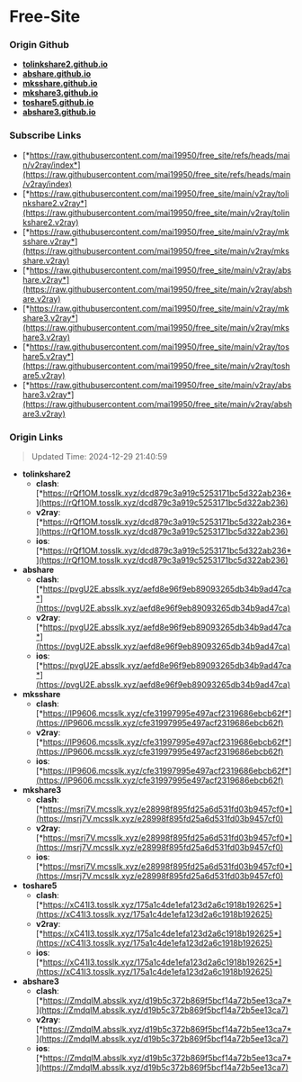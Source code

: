 # Free-Site

### Origin Github

- [**tolinkshare2.github.io**](https://github.com/tolinkshare2/tolinkshare2.github.io)
- [**abshare.github.io**](https://github.com/abshare/abshare.github.io)
- [**mksshare.github.io**](https://github.com/mksshare/mksshare.github.io)
- [**mkshare3.github.io**](https://github.com/mkshare3/mkshare3.github.io)
- [**toshare5.github.io**](https://github.com/toshare5/toshare5.github.io)
- [**abshare3.github.io**](https://github.com/abshare3/abshare3.github.io)

### Subscribe Links

- [*https://raw.githubusercontent.com/mai19950/free_site/refs/heads/main/v2ray/index*](https://raw.githubusercontent.com/mai19950/free_site/refs/heads/main/v2ray/index)
- [*https://raw.githubusercontent.com/mai19950/free_site/main/v2ray/tolinkshare2.v2ray*](https://raw.githubusercontent.com/mai19950/free_site/main/v2ray/tolinkshare2.v2ray)
- [*https://raw.githubusercontent.com/mai19950/free_site/main/v2ray/mksshare.v2ray*](https://raw.githubusercontent.com/mai19950/free_site/main/v2ray/mksshare.v2ray)
- [*https://raw.githubusercontent.com/mai19950/free_site/main/v2ray/abshare.v2ray*](https://raw.githubusercontent.com/mai19950/free_site/main/v2ray/abshare.v2ray)
- [*https://raw.githubusercontent.com/mai19950/free_site/main/v2ray/mkshare3.v2ray*](https://raw.githubusercontent.com/mai19950/free_site/main/v2ray/mkshare3.v2ray)
- [*https://raw.githubusercontent.com/mai19950/free_site/main/v2ray/toshare5.v2ray*](https://raw.githubusercontent.com/mai19950/free_site/main/v2ray/toshare5.v2ray)
- [*https://raw.githubusercontent.com/mai19950/free_site/main/v2ray/abshare3.v2ray*](https://raw.githubusercontent.com/mai19950/free_site/main/v2ray/abshare3.v2ray)

### Origin Links

> Updated Time: 2024-12-29 21:40:59

- **tolinkshare2**
  - **clash**: [*https://rQf1OM.tosslk.xyz/dcd879c3a919c5253171bc5d322ab236*](https://rQf1OM.tosslk.xyz/dcd879c3a919c5253171bc5d322ab236)
  - **v2ray**: [*https://rQf1OM.tosslk.xyz/dcd879c3a919c5253171bc5d322ab236*](https://rQf1OM.tosslk.xyz/dcd879c3a919c5253171bc5d322ab236)
  - **ios**: [*https://rQf1OM.tosslk.xyz/dcd879c3a919c5253171bc5d322ab236*](https://rQf1OM.tosslk.xyz/dcd879c3a919c5253171bc5d322ab236)
- **abshare**
  - **clash**: [*https://pvgU2E.absslk.xyz/aefd8e96f9eb89093265db34b9ad47ca*](https://pvgU2E.absslk.xyz/aefd8e96f9eb89093265db34b9ad47ca)
  - **v2ray**: [*https://pvgU2E.absslk.xyz/aefd8e96f9eb89093265db34b9ad47ca*](https://pvgU2E.absslk.xyz/aefd8e96f9eb89093265db34b9ad47ca)
  - **ios**: [*https://pvgU2E.absslk.xyz/aefd8e96f9eb89093265db34b9ad47ca*](https://pvgU2E.absslk.xyz/aefd8e96f9eb89093265db34b9ad47ca)
- **mksshare**
  - **clash**: [*https://IP9606.mcsslk.xyz/cfe31997995e497acf2319686ebcb62f*](https://IP9606.mcsslk.xyz/cfe31997995e497acf2319686ebcb62f)
  - **v2ray**: [*https://IP9606.mcsslk.xyz/cfe31997995e497acf2319686ebcb62f*](https://IP9606.mcsslk.xyz/cfe31997995e497acf2319686ebcb62f)
  - **ios**: [*https://IP9606.mcsslk.xyz/cfe31997995e497acf2319686ebcb62f*](https://IP9606.mcsslk.xyz/cfe31997995e497acf2319686ebcb62f)
- **mkshare3**
  - **clash**: [*https://msrj7V.mcsslk.xyz/e28998f895fd25a6d531fd03b9457cf0*](https://msrj7V.mcsslk.xyz/e28998f895fd25a6d531fd03b9457cf0)
  - **v2ray**: [*https://msrj7V.mcsslk.xyz/e28998f895fd25a6d531fd03b9457cf0*](https://msrj7V.mcsslk.xyz/e28998f895fd25a6d531fd03b9457cf0)
  - **ios**: [*https://msrj7V.mcsslk.xyz/e28998f895fd25a6d531fd03b9457cf0*](https://msrj7V.mcsslk.xyz/e28998f895fd25a6d531fd03b9457cf0)
- **toshare5**
  - **clash**: [*https://xC41I3.tosslk.xyz/175a1c4de1efa123d2a6c1918b192625*](https://xC41I3.tosslk.xyz/175a1c4de1efa123d2a6c1918b192625)
  - **v2ray**: [*https://xC41I3.tosslk.xyz/175a1c4de1efa123d2a6c1918b192625*](https://xC41I3.tosslk.xyz/175a1c4de1efa123d2a6c1918b192625)
  - **ios**: [*https://xC41I3.tosslk.xyz/175a1c4de1efa123d2a6c1918b192625*](https://xC41I3.tosslk.xyz/175a1c4de1efa123d2a6c1918b192625)
- **abshare3**
  - **clash**: [*https://ZmdqIM.absslk.xyz/d19b5c372b869f5bcf14a72b5ee13ca7*](https://ZmdqIM.absslk.xyz/d19b5c372b869f5bcf14a72b5ee13ca7)
  - **v2ray**: [*https://ZmdqIM.absslk.xyz/d19b5c372b869f5bcf14a72b5ee13ca7*](https://ZmdqIM.absslk.xyz/d19b5c372b869f5bcf14a72b5ee13ca7)
  - **ios**: [*https://ZmdqIM.absslk.xyz/d19b5c372b869f5bcf14a72b5ee13ca7*](https://ZmdqIM.absslk.xyz/d19b5c372b869f5bcf14a72b5ee13ca7)

